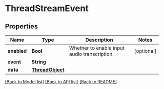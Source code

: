 # ThreadStreamEvent

## Properties
Name | Type | Description | Notes
------------ | ------------- | ------------- | -------------
**enabled** | **Bool** | Whether to enable input audio transcription. | [optional] 
**event** | **String** |  | 
**data** | [**ThreadObject**](ThreadObject.md) |  | 

[[Back to Model list]](../README.md#documentation-for-models) [[Back to API list]](../README.md#documentation-for-api-endpoints) [[Back to README]](../README.md)


